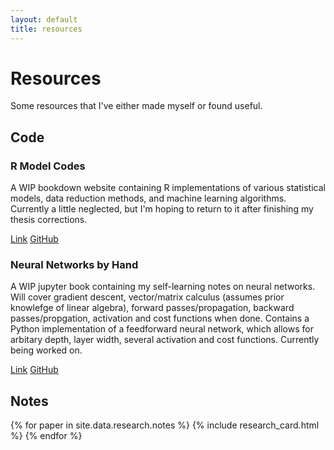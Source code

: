 ```yaml
---
layout: default
title: resources
---
```


# Resources

Some resources that I've either made myself or found useful.

## Code

<div>
    <h3>R Model Codes</h3>
    <p>A WIP bookdown website containing R implementations of various statistical models, data reduction methods, and machine learning algorithms. Currently a little neglected, but I'm hoping to return to it after finishing my thesis corrections.</p>
    <div>
        <a href="https://philswatton.github.io/Collected-R-Code/" class="item-link">Link</a>
        <a href="https://github.com/philswatton/Collected-R-Code" class="item-link">GitHub</a>
    </div>
</div>

<div>
    <h3>Neural Networks by Hand</h3>
    <p>A WIP jupyter book containing my self-learning notes on neural networks. Will cover gradient descent, vector/matrix calculus (assumes prior knowlefge of linear algebra), forward passes/propagation, backward passes/propgation, activation and cost functions when done. Contains a Python implementation of a feedforward neural network, which allows for arbitary depth, layer width, several activation and cost functions. Currently being worked on.</p>
    <div>
        <a href="https://philswatton.github.io/neural-networks-by-hand/" class="item-link">Link</a>
        <a href="https://github.com/philswatton/neural-networks-by-hand" class="item-link">GitHub</a>
    </div>
</div>

## Notes

{% for paper in site.data.research.notes %}
{% include research_card.html %}
{% endfor %}

